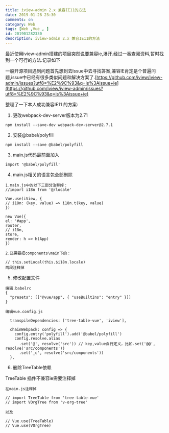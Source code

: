 ```yaml
---
title: iview-admin 2.x 兼容IE11的方法
date: 2019-01-28 23:30
comments: on
category: Web
tags: [Web ,Vue , ]
id: 201901282330
description: iview-admin 2.x 兼容IE11的方法
---
```



最近使用iview-admin搭建的项目突然说要兼容ie,瀑汗.经过一番查阅资料,暂时找到一个可行的方法.记录如下

一般开源项目遇到问题首先想到去Issue中去寻找答案,兼容IE肯定是个普遍问题,issue中已经有很多类似问题和解决方案了.[https://github.com/iview/iview-admin/issues?utf8=%E2%9C%93&q=is%3Aissue+ie](https://github.com/iview/iview-admin/issues?utf8=%E2%9C%93&q=is%3Aissue+ie)

整理了一下本人成功兼容IE11 的方案:

1. 更改webpack-dev-server版本为2.71

`npm install --save-dev webpack-dev-server@2.7.1 `

2. 安装@babel/polyfill 

`npm install --save @babel/polyfill`

3. main.js代码最前面加入

`import '@babel/polyfill'`


4. main.js相关的语言包全部删除

```
1.main.js中的以下三部分注释掉：
//import i18n from '@/locale'

Vue.use(iView, {
// i18n: (key, value) => i18n.t(key, value)
})

new Vue({
el: '#app',
router,
// i18n,
store,
render: h => h(App)
})

2.还需要把components\main下的：

// this.setLocal(this.$i18n.locale)
两段注释掉
```

5. 修改配置文件

```
编辑.babelrc
{
  "presets": [["@vue/app", { "useBuiltIns": "entry" }]]
}

编辑vue.config.js

  transpileDependencies: ['tree-table-vue', 'iview'],

  chainWebpack: config => {
    config.entry('polyfill').add('@babel/polyfill')
    config.resolve.alias
      .set('@', resolve('src')) // key,value自行定义，比如.set('@@', resolve('src/components'))
      .set('_c', resolve('src/components'))
  },

```

6. 删除TreeTable依赖

TreeTable 插件不兼容ie需要注释掉

```
在main.js注释掉

// import TreeTable from 'tree-table-vue'
// import VOrgTree from 'v-org-tree'

以及

// Vue.use(TreeTable)
// Vue.use(VOrgTree)


```


